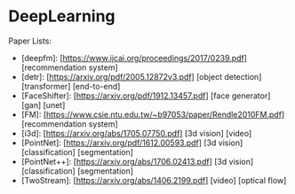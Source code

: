 # DeepLearning
Paper Lists:

+ [deepfm]: [https://www.ijcai.org/proceedings/2017/0239.pdf] [recommendation system]
+ [detr]: [https://arxiv.org/pdf/2005.12872v3.pdf] [object detection] [transformer] [end-to-end]
+ [FaceShifter]: [https://arxiv.org/pdf/1912.13457.pdf] [face generator] [gan] [unet]
+ [FM]: [https://www.csie.ntu.edu.tw/~b97053/paper/Rendle2010FM.pdf] [recommendation system]
+ [i3d]: [https://arxiv.org/abs/1705.07750.pdf] [3d vision] [video]
+ [PointNet]: [https://arxiv.org/pdf/1612.00593.pdf] [3d vision] [classification] [segmentation]
+ [PointNet++]: [https://arxiv.org/abs/1706.02413.pdf] [3d vision] [classification] [segmentation]
+ [TwoStream]: [https://arxiv.org/abs/1406.2199.pdf] [video] [optical flow]